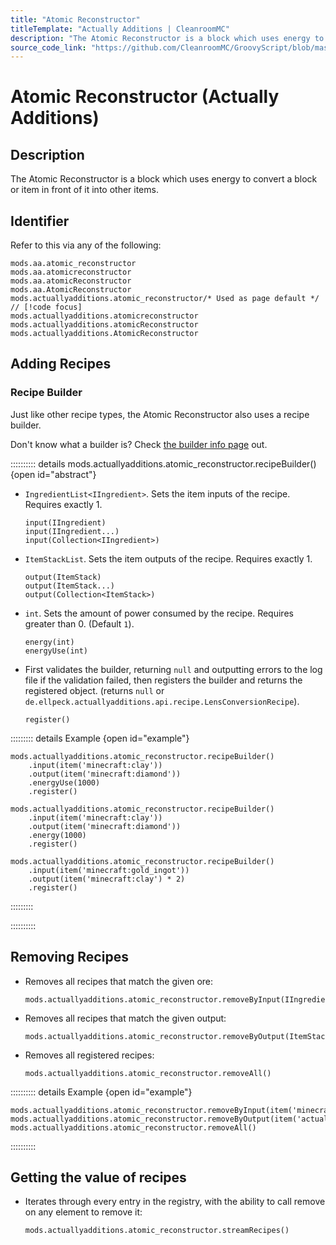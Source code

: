 ```yaml
---
title: "Atomic Reconstructor"
titleTemplate: "Actually Additions | CleanroomMC"
description: "The Atomic Reconstructor is a block which uses energy to convert a block or item in front of it into other items."
source_code_link: "https://github.com/CleanroomMC/GroovyScript/blob/master/src/main/java/com/cleanroommc/groovyscript/compat/mods/actuallyadditions/AtomicReconstructor.java"
---
```


# Atomic Reconstructor (Actually Additions)

## Description

The Atomic Reconstructor is a block which uses energy to convert a block or item in front of it into other items.

## Identifier

Refer to this via any of the following:

```groovy:no-line-numbers {5}
mods.aa.atomic_reconstructor
mods.aa.atomicreconstructor
mods.aa.atomicReconstructor
mods.aa.AtomicReconstructor
mods.actuallyadditions.atomic_reconstructor/* Used as page default */ // [!code focus]
mods.actuallyadditions.atomicreconstructor
mods.actuallyadditions.atomicReconstructor
mods.actuallyadditions.AtomicReconstructor
```


## Adding Recipes

### Recipe Builder

Just like other recipe types, the Atomic Reconstructor also uses a recipe builder.

Don't know what a builder is? Check [the builder info page](../../groovy/builder.md) out.

:::::::::: details mods.actuallyadditions.atomic_reconstructor.recipeBuilder() {open id="abstract"}
- `IngredientList<IIngredient>`. Sets the item inputs of the recipe. Requires exactly 1.

    ```groovy:no-line-numbers
    input(IIngredient)
    input(IIngredient...)
    input(Collection<IIngredient>)
    ```

- `ItemStackList`. Sets the item outputs of the recipe. Requires exactly 1.

    ```groovy:no-line-numbers
    output(ItemStack)
    output(ItemStack...)
    output(Collection<ItemStack>)
    ```

- `int`. Sets the amount of power consumed by the recipe. Requires greater than 0. (Default `1`).

    ```groovy:no-line-numbers
    energy(int)
    energyUse(int)
    ```

- First validates the builder, returning `null` and outputting errors to the log file if the validation failed, then registers the builder and returns the registered object. (returns `null` or `de.ellpeck.actuallyadditions.api.recipe.LensConversionRecipe`).

    ```groovy:no-line-numbers
    register()
    ```

::::::::: details Example {open id="example"}
```groovy:no-line-numbers
mods.actuallyadditions.atomic_reconstructor.recipeBuilder()
    .input(item('minecraft:clay'))
    .output(item('minecraft:diamond'))
    .energyUse(1000)
    .register()

mods.actuallyadditions.atomic_reconstructor.recipeBuilder()
    .input(item('minecraft:clay'))
    .output(item('minecraft:diamond'))
    .energy(1000)
    .register()

mods.actuallyadditions.atomic_reconstructor.recipeBuilder()
    .input(item('minecraft:gold_ingot'))
    .output(item('minecraft:clay') * 2)
    .register()
```

:::::::::

::::::::::

## Removing Recipes

- Removes all recipes that match the given ore:

    ```groovy:no-line-numbers
    mods.actuallyadditions.atomic_reconstructor.removeByInput(IIngredient)
    ```

- Removes all recipes that match the given output:

    ```groovy:no-line-numbers
    mods.actuallyadditions.atomic_reconstructor.removeByOutput(ItemStack)
    ```

- Removes all registered recipes:

    ```groovy:no-line-numbers
    mods.actuallyadditions.atomic_reconstructor.removeAll()
    ```

:::::::::: details Example {open id="example"}
```groovy:no-line-numbers
mods.actuallyadditions.atomic_reconstructor.removeByInput(item('minecraft:diamond'))
mods.actuallyadditions.atomic_reconstructor.removeByOutput(item('actuallyadditions:block_crystal'))
mods.actuallyadditions.atomic_reconstructor.removeAll()
```

::::::::::

## Getting the value of recipes

- Iterates through every entry in the registry, with the ability to call remove on any element to remove it:

    ```groovy:no-line-numbers
    mods.actuallyadditions.atomic_reconstructor.streamRecipes()
    ```
